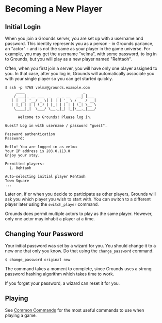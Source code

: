 # Becoming a New Player

## Initial Login

When you join a Grounds server, you are set up with a username and password. This identity represents you as a person - in Grounds parlance, an "actor" - and is not the same as your player in the game universe. For example, you may get the username "velma", with some password, to log in to Grounds, but you will play as a new player named "Rehtaoh".

Often, when you first join a server, you will have only one player assigned to you. In that case, after you log in, Grounds will automatically associate you with your single player so you can get started quickly.

```
$ ssh -p 4768 velma@grounds.example.com
     ____                           _
    / ___|_ __ ___  _   _ _ __   __| |___
   | |  _| '__/ _ \| | | | '_ \ / _` / __|
   | |_| | | | (_) | |_| | | | | (_| \__ \
    \____|_|  \___/ \__,_|_| |_|\__,_|___/

      Welcome to Grounds! Please log in.

Guest? Log in with username / password "guest".

Password authentication
Password:

Hello! You are logged in as velma
Your IP address is 203.0.113.0
Enjoy your stay.

Permitted players:
  1. Rehtaoh

Auto-selecting initial player Rehtaoh
Town Square
...
```

Later on, if or when you decide to participate as other players, Grounds will ask you which player you wish to start with. You can switch to a different player later using the `switch_player` command.

Grounds does permit multiple actors to play as the same player. However, only one actor may inhabit a player at a time.

## Changing Your Password

Your initial password was set by a wizard for you. You should change it to a new one that only you know. Do that using the `change_password` command.

```
$ change_password original new
```

The command takes a moment to complete, since Grounds uses a strong password hashing algorithm which takes time to work.

If you forget your password, a wizard can reset it for you.

## Playing

See [Common Commands](common_commands.md) for the most useful commands to use when playing a game.
